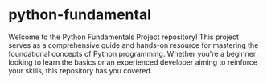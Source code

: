 # python-fundamental
Welcome to the Python Fundamentals Project repository! This project serves as a comprehensive guide and hands-on resource for mastering the foundational concepts of Python programming. Whether you're a beginner looking to learn the basics or an experienced developer aiming to reinforce your skills, this repository has you covered.
